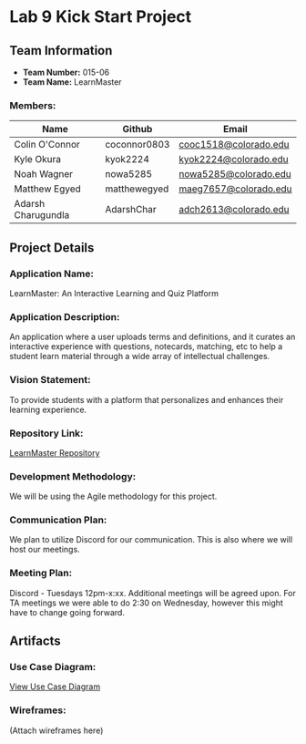 # Lab 9 Kick Start Project

## Team Information
- **Team Number:** 015-06
- **Team Name:** LearnMaster

### Members:
| Name            | Github         | Email                   |
|-----------------|----------------|-------------------------|
| Colin O'Connor  | coconnor0803   | cooc1518@colorado.edu   |
| Kyle Okura      | kyok2224       | kyok2224@colorado.edu   |
| Noah Wagner     | nowa5285       | nowa5285@colorado.edu   |
| Matthew Egyed   | matthewegyed   | maeg7657@colorado.edu   |
| Adarsh Charugundla | AdarshChar  | adch2613@colorado.edu   |

## Project Details

### Application Name:
LearnMaster: An Interactive Learning and Quiz Platform

### Application Description:
An application where a user uploads terms and definitions, and it curates an interactive experience with questions, notecards, matching, etc to help a student learn material through a wide array of intellectual challenges.

### Vision Statement:
To provide students with a platform that personalizes and enhances their learning experience.

### Repository Link:
[LearnMaster Repository](https://github.com/coconnor0803/csci3308team015-06)

### Development Methodology:
We will be using the Agile methodology for this project.

### Communication Plan:
We plan to utilize Discord for our communication. This is also where we will host our meetings.

### Meeting Plan:
Discord - Tuesdays 12pm-x:xx. Additional meetings will be agreed upon. For TA meetings we were able to do 2:30 on Wednesday, however this might have to change going forward.

## Artifacts

### Use Case Diagram:
[View Use Case Diagram](https://lucid.app/lucidspark/f1ffa209-be10-448c-bdb0-4c8cd235badb/edit?viewport_loc=-2004%2C-53%2C2560%2C1271%2C0_0&invitationId=inv_66b59a2e-24ca-405c-83bb-0a5a1a2fc193)

### Wireframes:
(Attach wireframes here)
